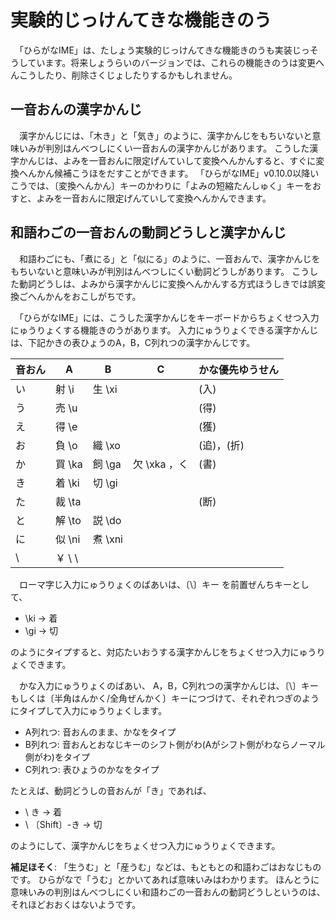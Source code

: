# ￹実験的￺じっけんてき￻な￹機能￺きのう￻

　「ひらがなIME」は、たしょう￹実験的￺じっけんてき￻な￹機能￺きのう￻も￹実装￺じっそう￻しています。￹将来￺しょうらい￻のバージョンでは、これらの￹機能￺きのう￻は￹変更￺へんこう￻したり、￹削除￺さくじょ￻したりするかもしれません。

## 一￹音￺おん￻の￹漢字￺かんじ￻

　￹漢字￺かんじ￻には、「￹木￺き￻」と「￹気￺き￻」のように、￹漢字￺かんじ￻をもちいないと￹意味￺いみ￻が￹判別￺はんべつ￻しにくい一￹音￺おん￻の￹漢字￺かんじ￻があります。
こうした￹漢字￺かんじ￻は、よみを一￹音￺おん￻に￹限定￺げんてい￻して￹変換￺へんかん￻すると、すぐに￹変換￺へんかん￻￹候補￺こうほ￻をだすことができます。
「ひらがなIME」v0.10.0￹以降￺いこう￻では、〔￹変換￺へんかん￻〕キーのかわりに「よみの￹短縮￺たんしゅく￻」キーをおすと、よみを一￹音￺おん￻に￹限定￺げんてい￻して￹変換￺へんかん￻できます。

## ￹和語￺わご￻の一￹音￺おん￻の￹動詞￺どうし￻と￹漢字￺かんじ￻

　￹和語￺わご￻にも、「￹煮￺に￻る」と「￹似￺に￻る」のように、一￹音￺おん￻で、￹漢字￺かんじ￻をもちいないと￹意味￺いみ￻が￹判別￺はんべつ￻しにくい￹動詞￺どうし￻があります。
こうした￹動詞￺どうし￻は、よみから￹漢字￺かんじ￻に￹変換￺へんかん￻する￹方式￺ほうしき￻では￹誤変換￺ごへんかん￻をおこしがちです。

　「ひらがなIME」には、こうした￹漢字￺かんじ￻をキーボードからちょくせつ￹入力￺にゅうりょく￻する￹機能￺きのう￻があります。
￹入力￺にゅうりょく￻できる￹漢字￺かんじ￻は、￹下記￺かき￻の￹表￺ひょう￻のA，B，C￹列￺れつ￻の￹漢字￺かんじ￻です。

￹音￺おん￻ | A | B | C | かな￹優先￺ゆうせん￻
-- | -- | -- | -- | --
い | 射 \i | 生 \xi | | (入)
う | 売 \u | | | (得)
え | 得 \e | | | (獲)
お | 負 \o | 織 \xo | | (追)，(折)
か | 買 \ka | 飼 \ga | 欠 \xka ，く | (書)
き | 着 \ki | 切 \gi
た | 裁 \ta | | |(断)
と | 解 \to | 説 \do
に | 似 \ni | 煮 \xni
\ | ￥ \ \ |

　ローマ￹字￺じ￻￹入力￺にゅうりょく￻のばあいは、〔\〕キー を￹前置￺ぜんち￻キーとして、

* \ki → 着
* \gi → 切

のようにタイプすると、￹対応￺たいおう￻する￹漢字￺かんじ￻をちょくせつ￹入力￺にゅうりょく￻できます。

　かな￹入力￺にゅうりょく￻のばあい、 A，B，C￹列￺れつ￻の￹漢字￺かんじ￻は、〔\〕キー もしくは〔￹半角￺はんかく￻/￹全角￺ぜんかく￻〕キーにつづけて、それぞれつぎのようにタイプして￹入力￺にゅうりょく￻します。

* A￹列￺れつ￻: ￹音￺おん￻のまま、かなをタイプ
* B￹列￺れつ￻: ￹音￺おん￻とおなじキーのシフト￹側￺がわ￻(Aがシフト￹側￺がわ￻ならノーマル￹側￺がわ￻)をタイプ
* C￹列￺れつ￻: ￹表￺ひょう￻のかなをタイプ

たとえば、￹動詞￺どうし￻の￹音￺おん￻が「き」であれば、

* \ き → 着
* \ 〔Shift〕-き → 切

のようにして、￹漢字￺かんじ￻をちょくせつ￹入力￺にゅうりょく￻できます。

**￹補足￺ほそく￻**:  「￹生￺う￻む」と「￹産￺う￻む」などは、もともとの￹和語￺わご￻はおなじものです。
ひらがなで「うむ」とかいてあれば￹意味￺いみ￻はわかります。
ほんとうに￹意味￺いみ￻の￹判別￺はんべつ￻しにくい￹和語￺わご￻の一￹音￺おん￻の￹動詞￺どうし￻というのは、それほどおおくはないようです。
